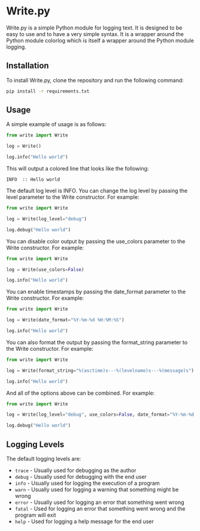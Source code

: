 Write.py
=========

Write.py is a simple Python module for logging text. It is designed to be easy to use and to have a very simple syntax.  It is a wrapper around the Python module colorlog which is itself a wrapper around the Python module logging.

Installation
------------
To install Write.py, clone the repository and run the following command:
```bash
pip install -r requirements.txt
```

Usage
-----
A simple example of usage is as follows:
```python
from write import Write

log = Write()

log.info("Hello world")
```
This will output a colored line that looks like the following:
```
INFO  :: Hello world
```

The default log level is INFO.  You can change the log level by passing the level parameter to the Write constructor.  For example:
```python
from write import Write

log = Write(log_level="debug")

log.debug("Hello world")
```

You can disable color output by passing the use_colors parameter to the Write constructor.  For example:
```python
from write import Write

log = Write(use_colors=False)

log.info("Hello world")
```

You can enable timestamps by passing the date_format parameter to the Write constructor.  For example:
```python
from write import Write

log = Write(date_format="%Y-%m-%d %H:%M:%S")

log.info("Hello world")
```

You can also format the output by passing the format_string parameter to the Write constructor.  For example:
```python
from write import Write

log = Write(format_string="%(asctime)s---%(levelname)s---%(message)s")

log.info("Hello world")
```

And all of the options above can be combined.  For example:
```python
from write import Write

log = Write(log_level="debug", use_colors=False, date_format="%Y-%m-%d %H:%M:%S", format_string="%(asctime)s---%(levelname)s---%(message)s")

log.debug("Hello world")
```

Logging Levels
--------------
The default logging levels are:
* `trace` - Usually used for debugging as the author
* `debug` - Usually used for debugging with the end user
* `info` - Usually used for logging the execution of a program
* `warn` - Usually used for logging a warning that something might be wrong
* `error` - Usually used for logging an error that something went wrong
* `fatal` - Used for logging an error that something went wrong and the program will exit
* `help` - Used for logging a help message for the end user
